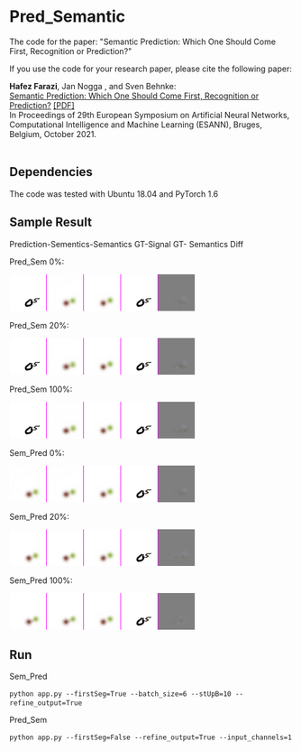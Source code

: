 # Pred_Semantic

The code for the paper: "Semantic Prediction: Which One Should Come First, Recognition or Prediction?"

If you use the code for your research paper, please cite the following paper:
<p>
  <b>Hafez Farazi</b>, Jan Nogga , and Sven Behnke:<br>
  <a href="https://arxiv.org/pdf/2110.02829.pdf"><u>Semantic Prediction: Which One Should Come First, Recognition or Prediction?</u></a>&nbsp;<a href="https://arxiv.org/pdf/2110.02829.pdf">[PDF]</a><br>
  In Proceedings of 29th European Symposium on Artificial Neural Networks, Computational Intelligence and Machine Learning (ESANN), Bruges, Belgium, October 2021. <br><b></b><br>
</p>

## Dependencies
The code was tested with Ubuntu 18.04 and PyTorch 1.6

## Sample Result
Prediction-Sementics-Semantics GT-Signal GT- Semantics Diff  

Pred_Sem 0%:

![](sample/PredSem0M.gif)

Pred_Sem 20%:

![](sample/PredSem20M.gif)

Pred_Sem 100%:

![](sample/PredSem100M.gif)


Sem_Pred 0%:

![](sample/SemPred0M.gif)

Sem_Pred 20%:

![](sample/SemPred20M.gif)

Sem_Pred 100%:

![](sample/SemPred100M.gif)

## Run
Sem_Pred
```
python app.py --firstSeg=True --batch_size=6 --stUpB=10 --refine_output=True
```

Pred_Sem
```
python app.py --firstSeg=False --refine_output=True --input_channels=1
```